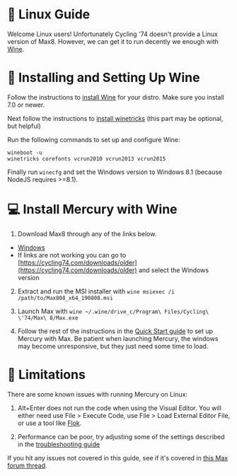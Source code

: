 # 🐧 Linux Guide

Welcome Linux users! Unfortunately Cycling '74 doesn't provide a Linux version of Max8. However, we can get it to run decently we enough with [Wine](https://www.winehq.org/).

# 🍷 Installing and Setting Up Wine

Follow the instructions to [install Wine](https://wiki.winehq.org/Download) for your distro. Make sure you install 7.0 or newer.

Next follow the instructions to [install winetricks](https://github.com/Winetricks/winetricks#installing) (this part may be optional, but helpful)

Run the following commands to set up and configure Wine:

```
wineboot -u
winetricks corefonts vcrun2010 vcrun2013 vcrun2015
```

Finally run `winecfg` and set the Windows version to Windows 8.1 (because NodeJS requires >=8.1).


# 💻 Install Mercury with Wine

1. Download Max8 through any of the links below.
- [Windows](https://akiaj5esl75o5wbdcv2a-maxmspjitter.s3.amazonaws.com/Max808_x64_190808.zip)
- If links are not working you can go to [https://cycling74.com/downloads/older](https://cycling74.com/downloads/older) and select the Windows version

2. Extract and run the MSI installer with `wine msiexec /i /path/to/Max808_x64_190808.msi`

3. Launch Max with `wine ~/.wine/drive_c/Program\ Files/Cycling\ \'74/Max\ 8/Max.exe`

4. Follow the rest of the instructions in the [Quick Start guide](./quick-start.md) to set up Mercury with Max.
Be patient when launching Mercury, the windows may become unresponsive, but they just need some time to load.


# 🙁 Limitations

There are some known issues with running Mercury on Linux:

1. Alt+Enter does not run the code when using the Visual Editor. You will either need use File > Execute Code, use File > Load External Editor File, or use a tool like [Flok](./collaborate.md).

2. Performance can be poor, try adjusting some of the settings described in the [troubleshooting guide](./08-troubleshooting.md)

If you hit any issues not covered in this guide, see if it's covered in [this Max forum thread](https://cycling74.com/forums/max-on-linux/replies/3).
